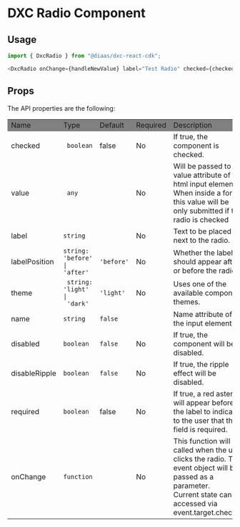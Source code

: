 # DXC Radio Component

## Usage

```js
import { DxcRadio } from "@diaas/dxc-react-cdk";

<DxcRadio onChange={handleNewValue} label="Test Radio" checked={checked} />;
```

## Props

The API properties are the following:

<table>
    <tr style="background-color: grey">
        <td>Name</td>
        <td>Type</td>
        <td>Default</td>
        <td>Required</td>
        <td>Description</td>
    </tr>
    <tr>
        <td>checked</td>
        <td><code> boolean </code></td>
        <td>false</td>
        <td>No</td>
        <td>If true, the component is checked.</td>
    </tr>
    <tr>
        <td>value</td>
        <td><code> any </code></td>
        <td></td>
        <td>No</td>
        <td>Will be passed to the value attribute of the html input element. When inside a form, this value will be only submitted if the radio is checked </td>
    </tr>
    <tr>
        <td>label</td>
        <td><code>string</code></td>
        <td></td>
        <td>No</td>
        <td>Text to be placed next to the radio.</td>
    </tr>
    <tr>
        <td>labelPosition</td>
        <td><code>string: 'before' | 'after'</code></td>
        <td><code>'before'</code></td>
        <td>No</td>
        <td>Whether the label should appear after or before the radio.</td>
    </tr>
    <tr>
        <td>theme</td>
        <td><code> string: 'light' |
 'dark'</code></td>
        <td><code>'light'</code></td>
        <td>No</td>
        <td>Uses one of the available component themes.</td>
    </tr>
    <tr>
        <td>name</td>
        <td><code>string</code></td>
        <td><code>false</code></td>
        <td></td>
        <td>Name attribute of the input element.</td>
    </tr>
    <tr>
        <td>disabled</td>
        <td><code>boolean</code></td>
        <td><code>false</code></td>
        <td>No</td>
        <td>If true, the component will be disabled.</td>
    </tr>
    <tr>
        <td>disableRipple</td>
        <td><code>boolean</code></td>
        <td><code>false</code></td>
        <td>No</td>
        <td>If true, the ripple effect will be disabled.</td>
    </tr>
    <tr>
        <td>required</td>
        <td><code>boolean</code></td>
        <td>false</td>
        <td>No</td>
        <td>If true, a red asterisk will appear before the label to indicate to the user that the field is required.<br>
        </td>
    </tr>
    <tr>
        <td>onChange</td>
        <td><code>function</code></td>
        <td></td>
        <td>No</td>
        <td>This function will be called when the user clicks the radio. The event object will be passed as a parameter.<br>
        Current state can be accessed via event.target.checked</td>
    </tr>
</table>
